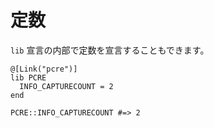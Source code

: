 # 定数

`lib` 宣言の内部で定数を宣言することもできます。

```crystal
@[Link("pcre")]
lib PCRE
  INFO_CAPTURECOUNT = 2
end

PCRE::INFO_CAPTURECOUNT #=> 2
```
